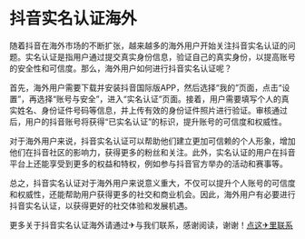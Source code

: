 # 抖音实名认证海外

随着抖音在海外市场的不断扩张，越来越多的海外用户开始关注抖音实名认证的问题。实名认证是指用户通过提交真实身份信息，验证自己的真实身份，以提高账号的安全性和可信度。那么，海外用户如何进行抖音实名认证呢？

首先，海外用户需要下载并安装抖音国际版APP，然后选择“我的”页面，点击“设置”，再选择“账号与安全”，进入“实名认证”页面。接着，用户需要填写个人的真实姓名、身份证件号码等信息，并上传有效的身份证件照片进行验证。审核通过后，用户的抖音账号将获得“已实名认证”的标识，提升账号的可信度和权威性。

对于海外用户来说，抖音实名认证可以帮助他们建立更加可信赖的个人形象，增加他们在抖音社区的影响力，获得更多的粉丝和关注。此外，实名认证的用户在抖音平台上还能享受到更多的权益和特权，例如参与抖音官方举办的活动和赛事等。

总之，抖音实名认证对于海外用户来说意义重大，不仅可以提升个人账号的可信度和权威性，还能帮助用户获得更多的社交和商业机会。因此，海外用户有必要进行抖音实名认证，以获得更好的社交体验和发展机遇。

更多关于抖音实名认证海外请通过✈与我们联系，感谢阅读，谢谢！[点这✈里联系](https://b.k02.cc)